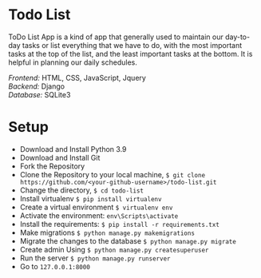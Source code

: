 # Todo List
ToDo List App is a kind of app that generally used to maintain our day-to-day tasks or list everything that we have to do, with the most important tasks at the top of the list, and the least important tasks at the bottom. It is helpful in planning our daily schedules.

*Frontend:* HTML, CSS, JavaScript, Jquery <br>
*Backend:* Django  
*Database:* SQLite3 

# Setup
* Download and Install Python 3.9
* Download and Install Git
* Fork the Repository
* Clone the Repository to your local machine, `$ git clone https://github.com/<your-github-username>/todo-list.git`
* Change the directory, `$ cd todo-list`
* Install virtualenv `$ pip install virtualenv`
* Create a virtual environment `$ virtualenv env`  
* Activate the environment: `env\Scripts\activate`
* Install the requirements: `$ pip install -r requirements.txt`
* Make migrations `$ python manage.py makemigrations`
* Migrate the changes to the database `$ python manage.py migrate`
* Create admin Using `$ python manage.py createsuperuser`
* Run the server `$ python manage.py runserver`
* Go to `127.0.0.1:8000`
